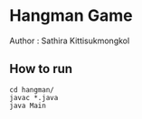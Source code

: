 # Hangman Game

Author : Sathira Kittisukmongkol

## How to run

```
cd hangman/
javac *.java
java Main
```
